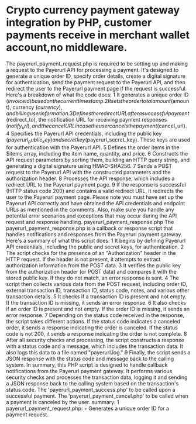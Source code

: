 # Crypto currency payment gateway integration by PHP, customer payments receive in merchant wallet account,no middleware.  

The payerurl_payment_request.php is required to be setting up and making a request to the Payerurl API for processing a payment. It's designed to generate a unique order ID, specify order details, create a digital signature for authentication, send the payment request to the Payerurl API, and then redirect the user to the Payerurl payment page if the request is successful. Here's a breakdown of what the code does:
 1 It generates a unique order ID ($invoiceid) based on the current timestamp.
 2 It sets the order total amount ($amount), currency ($currency), and billing user information.
 3 Defines the redirect URL after a successful payment ($redirect_to), the notification URL for receiving payment responses ($notify_url), and the cancel URL in case the user cancels the payment ($cancel_url).
 4 Specifies the Payerurl API credentials, including the public key ($payerurl_public_key) and secret key ($payerurl_secret_key). These keys are used for authentication with the Payerurl API.
 5 Defines the order items in the $items array, including the item name, quantity, and price.
 6 Constructs the API request parameters by sorting them, building an HTTP query string, and generating a digital signature using HMAC-SHA256.
 7 Sends a POST request to the Payerurl API with the constructed parameters and the authorization header.
 8 Processes the API response, which includes a redirect URL to the Payerurl payment page.
 9 If the response is successful (HTTP status code 200) and contains a valid redirect URL, it redirects the user to the Payerurl payment page. Please note you must have set up the Payerurl API correctly and have obtained the API credentials and endpoint URLs as mentioned in the comments. Also, make sure you handle any potential error scenarios and exceptions that may occur during the API request and response handling.
payerurl_payment_response.php
The payerurl_payment_response.php is a callback or response script that handles notifications and responses from the Payerurl payment gateway. Here's a summary of what this script does:
 1 It begins by defining Payerurl API credentials, including the public and secret keys, for authentication.
 2 The script checks for the presence of an "Authorization" header in the HTTP request. If the header is not present, it attempts to extract authorization information from the POST data.
 3 It verifies the public key from the authorization header (or POST data) and compares it with the stored public key. If they do not match, an error response is sent.
 4 The script then collects various data from the POST request, including order ID, external transaction ID, transaction ID, status code, notes, and various other transaction details.
 5 It checks if a transaction ID is present and not empty. If the transaction ID is missing, it sends an error response.
 6 It also checks if an order ID is present and not empty. If the order ID is missing, it sends an error response.
 7 Depending on the status code received in the response, the script takes different actions. If the status code indicates a canceled order, it sends a response indicating the order is canceled. If the status code is not 200, it sends a response indicating the order is not complete.
 8 After all security checks and processing, the script constructs a response with a status code and a message, which includes the transaction data. It also logs this data to a file named "payerurl.log."
 9 Finally, the script sends a JSON response with the status code and message back to the calling system. In summary, this PHP script is designed to handle callback notifications from the Payerurl payment gateway. It performs various security checks and processes the transaction data, logging it and sending a JSON response back to the calling system based on the transaction's status code.
The 'payerurl_payment_success.php' to be called upon a successful payment.
The 'payerurl_payment_cancel.php' to be called when a payment is canceled by the user.
summary:
 1 payerurl_payment_request.php:
 ◦ Generates a unique order ID for a payment request.


